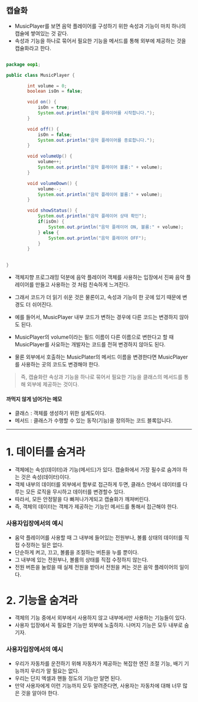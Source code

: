 
## 캡슐화
- MusicPlayer를 보면 음악 플레이어를 구성하기 위한 속성과 기능이 마치 하나의 캡슐에 쌓여있는 것 같다.
- 속성과 기능을 하나로 묶어서 필요한 기능을 메서드를 통해 외부에 제공하는 것을 캡슐화라고 한다.

```java

package oop1;

public class MusicPlayer {

        int volume = 0;
        boolean isOn = false;

        void on() {
            isOn = true;
            System.out.println("음악 플레이어를 시작합니다.");
        }

        void off() {
            isOn = false;
            System.out.println("음악 플레이어를 종료합니다.");
        }

        void volumeUp() {
            volume++;
            System.out.println("음악 플레이어 볼륨:" + volume);
        }

        void volumeDown() {
            volume--;
            System.out.println("음악 플레이어 볼륨:" + volume);
        }

        void showStatus() {
            System.out.println("음악 플레이어 상태 확인");
            if(isOn) {
                System.out.println("음악 플레이어 ON, 볼륨:" + volume);
            } else {
                System.out.println("음악 플레이어 OFF");
            }
        }

    
}
```

- 객체지향 프로그래밍 덕분에 음악 플레이어 객체를 사용하는 입장에서 진짜 음악 플레이어를 만들고 사용하는 것 처럼 친숙하게 느겨진다.
- 그래서 코드가 더 읽기 쉬운 것은 물론이고, 속성과 기능이 한 곳에 있기 때문에 변경도 더 쉬어진다.
- 예를 들어서, MusicPlayer 내부 코드가 변하는 경우에 다른 코드는 변경하지 않아도 된다.

- MusicPlayer의 volume이라는 필드 이름이 다른 이름으로 변한다고 할 때 MusicPlayer를 사요하는 개발자는 코드를 전혀 변경하지 않아도 된다.
- 물론 외부에서 호출하는 MusicPlater의 메서드 이름을 변경한다면 MusicPlayer를 사용하는 곳의 코드도 변경해야 한다.

> 즉, 캡슐화란 속상과 기능을 하나로 묶어서 필요한 기능을 클래스의 메서드를 통해 외부에 제공하는 것이다.


#### 까먹지 않게 넘어가는 메모
- 클래스 : 객체를 생성하기 위한 설계도이다.
- 메서드 : 클래스가 수행할 수 있는 동작(기능)을 정의하는 코드 블록입니다.


---

# 1. 데이터를 숨겨라
- 객체에는 속성(데이터)과 기능(메서드)가 있다. 캡술화에서 가장 필수로 숨겨야 하는 것은 속성(데이터)이다.
- 객체 내부의 데이터를 외부에서 함부로 접근하게 두면, 클래스 안에서 데이터를 다루는 모든 로직을 무시하고 데이터를 변경할수 있다.
- 따라서, 모든 안정말을 다 빠져나가게되고 캡슐화가 깨져버린다.
- 즉, 객체의 데이터는 객체가 제공하는 기능인 메서드를 통해서 접근해야 한다.

### 사용자입장에서의 예시
- 움악 플레이어를 사용할 때 그 내부에 들어있는 전원부나, 볼륨 상태의 데이터를 직접 수정하는 일은 없다.
- 단순하게 켜고, 끄고, 볼륨을 조절하는 버튼을 누를 뿐이다. 
- 그 내부에 있는 전원부나, 볼륨의 상태를 직접 수정하지 않는다. 
- 전원 버튼을 눌렀을 때 실제 전원을 받아서 전원을 켜는 것은 음악 플레이어의 일이다.



# 2. 기능을 숨겨라
- 객체의 기능 중에서 외부에서 사용하지 않고 내부에서만 사용하는 기능들이 있다.
- 사용자 입장에서 꼭 필요한 기능만 외부에 노출하자. 나머지 기능은 모두 내부로 숨기자.

### 사용자입장에서의 예시
- 우리가 자동차를 운전하기 위해 자동차가 제공하는 복잡한 엔진 조절 기능, 배기 기능까지 우리가 알 필요는 없다.
- 우리는 단지 엑셀과 핸들 정도의 기능만 알면 된다. 
- 만약 사용자에게 이런 기능까지 모두 알려준다면, 사용자는 자동차에 대해 너무 많은 것을 알아야 한다.
